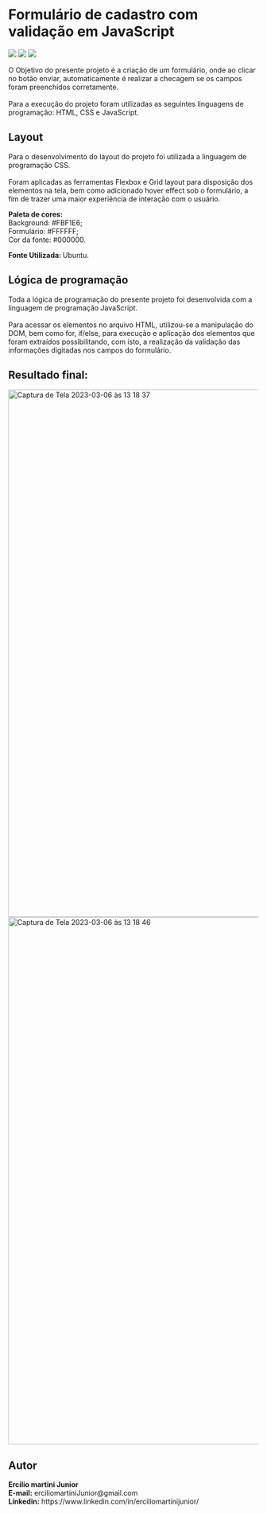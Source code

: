 <h1> Formulário de cadastro com validação em JavaScript </h1>
<p float:"left">
<img src="https://img.shields.io/badge/HTML5-E34F26?style=for-the-badge&logo=html5&logoColor=white"/>
<img src="https://img.shields.io/badge/CSS3-1572B6?style=for-the-badge&logo=css3&logoColor=white"/>
<img src="https://img.shields.io/badge/JavaScript-F7DF1E?style=for-the-badge&logo=javascript&logoColor=black"/>
</p>
<p> O Objetivo do presente projeto é a criação de um formulário, onde ao clicar no botão enviar, automaticamente é realizar a checagem se os campos foram preenchidos corretamente.<br><br>
Para a execução do projeto foram utilizadas as seguintes linguagens de programação: HTML, CSS e JavaScript.</p>
<h2>Layout</h2>
<p>Para o desenvolvimento do layout do projeto foi utilizada a linguagem de programação CSS.<br><br> Foram aplicadas as ferramentas Flexbox e Grid layout para disposição dos elementos na tela, bem como adicionado hover effect sob o formulário, a fim de trazer uma maior experiência de interação com o usuário.</p>

<p><strong>Paleta de cores:</strong><br>
Background: #FBF1E6;<br>
Formulário: #FFFFFF;<br>
Cor da fonte: #000000.</p>

<p><strong>Fonte Utilizada: </strong>Ubuntu.</p>

<h2>Lógica de programação</h2>
<p> Toda a lógica de programação do presente projeto foi desenvolvida com a linguagem de programação JavaScript.<br><br> Para acessar os elementos no arquivo HTML, utilizou-se a manipulação do DOM, bem como for, if/else, para execução e aplicação dos elementos que foram extraídos possibilitando, com isto, a realização da validação das informações digitadas nos campos do formulário.</p>

<h2>Resultado final:</h2>
<img width="1060" alt="Captura de Tela 2023-03-06 às 13 18 37" src="https://user-images.githubusercontent.com/116317572/223187046-e26fecbc-1958-4439-ab42-d28a33cc0984.png">

<img width="1060" alt="Captura de Tela 2023-03-06 às 13 18 46" src="https://user-images.githubusercontent.com/116317572/223187081-544f6c81-ef4f-4edc-a949-d62bd2b0027c.png">

<h2>Autor</h2>
<p><strong>Ercilio martini Junior</strong><br>
<strong>E-mail:</strong> erciliomartiniJunior@gmail.com<br>
<strong>Linkedin:</strong> https://www.linkedin.com/in/erciliomartinijunior/</p>

